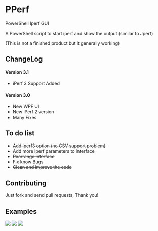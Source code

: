 # PPerf
PowerShell Iperf GUI

A PowerShell script to start iperf and show the output (similar to Jperf)

(This is not a finished product but it generally working)

## ChangeLog
#### Version 3.1
* iPerf 3 Support Added

#### Version 3.0
* New WPF UI
* New iPerf 2 version
* Many Fixes

## To do list
* ~~Add iperf3 option (no CSV support problem)~~
* Add more iperf parameters to interface
* ~~Rearrange interface~~
* ~~Fix know Bugs~~
* ~~Clean and improve the code~~

## Contributing
Just fork and send pull requests, Thank you!

## Examples
![](https://raw.githubusercontent.com/ili101/PPerf/master/Examples/Example1.png)
![](https://raw.githubusercontent.com/ili101/PPerf/master/Examples/Example2.png)
![](https://raw.githubusercontent.com/ili101/PPerf/master/Examples/Example3.png)

